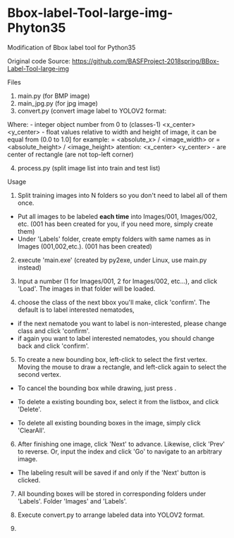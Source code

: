 # Bbox-label-Tool-large-img-Phyton35
Modification of Bbox label tool for Python35

Original code Source: https://github.com/BASFProject-2018spring/BBox-Label-Tool-large-img

Files
1. main.py (for BMP image)
2. main_jpg.py (for jpg image)
3. convert.py (convert image label to YOLOV2 format: <object-class> <x> <y> <width> <height>

Where:
<object-class> - integer object number from 0 to (classes-1)
<x_center> <y_center> <width> <height> - float values relative to width and height of image, it can be equal from (0.0 to 1.0]
for example: <x> = <absolute_x> / <image_width> or <height> = <absolute_height> / <image_height>
atention: <x_center> <y_center> - are center of rectangle (are not top-left corner)

4. process.py (split image list into train and test list)

Usage

1. Split training images into N folders so you don't need to label all of them once.
- Put all images to be labeled **each time** into Images/001, Images/002, etc.
(001 has been created for you, if you need more, simply create them)
- Under 'Labels' folder, create empty folders with same names as in Images (001,002,etc.). (001 has been created) 

2. execute 'main.exe' (created by py2exe, under Linux, use main.py instead)

3. Input a number (1 for Images/001, 2 for Images/002, etc...), and click 'Load'.
The images in that folder will be loaded.

4. choose the class of the next bbox you'll make, click 'confirm'. The default is to label interested nematodes,
- if the next nematode you want to label is non-interested, please change class and click 'confirm'.
- if again you want to label interested nematodes, you should change back and click 'confirm'.

5. To create a new bounding box, left-click to select the first vertex. 
Moving the mouse to draw a rectangle, and left-click again to select the second vertex.

- To cancel the bounding box while drawing, just press <Esc>.

- To delete a existing bounding box, select it from the listbox, and click 'Delete'.

- To delete all existing bounding boxes in the image, simply click 'ClearAll'.


6. After finishing one image, click 'Next' to advance. Likewise, click 'Prev' to reverse.
Or, input the index and click 'Go' to navigate to an arbitrary image.
- The labeling result will be saved if and only if the 'Next' button is clicked.  

7. All bounding boxes will be stored in corresponding folders under 'Labels'.
Folder 'Images' and 'Labels'.

8. Execute convert.py to arrange labeled data into YOLOV2 format. 

9. 
